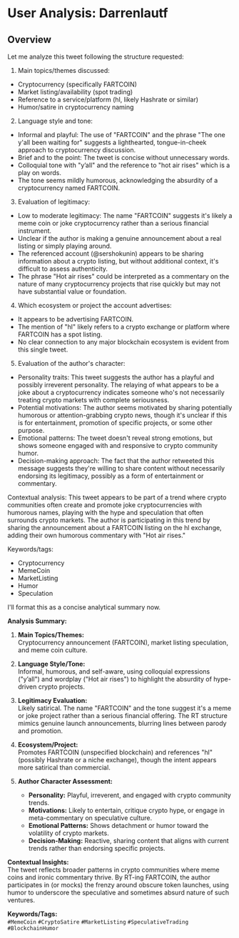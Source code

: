 # User Analysis: Darrenlautf

## Overview

<think>
Let me analyze this tweet following the structure requested:

1. Main topics/themes discussed:
- Cryptocurrency (specifically FARTCOIN)
- Market listing/availability (spot trading)
- Reference to a service/platform (hl, likely Hashrate or similar)
- Humor/satire in cryptocurrency naming

2. Language style and tone:
- Informal and playful: The use of "FARTCOIN" and the phrase "The one y'all been waiting for" suggests a lighthearted, tongue-in-cheek approach to cryptocurrency discussion.
- Brief and to the point: The tweet is concise without unnecessary words.
- Colloquial tone with "y’all" and the reference to "hot air rises" which is a play on words.
- The tone seems mildly humorous, acknowledging the absurdity of a cryptocurrency named FARTCOIN.

3. Evaluation of legitimacy:
- Low to moderate legitimacy: The name "FARTCOIN" suggests it's likely a meme coin or joke cryptocurrency rather than a serious financial instrument.
- Unclear if the author is making a genuine announcement about a real listing or simply playing around.
- The referenced account (@sershokunin) appears to be sharing information about a crypto listing, but without additional context, it's difficult to assess authenticity.
- The phrase "Hot air rises" could be interpreted as a commentary on the nature of many cryptocurrency projects that rise quickly but may not have substantial value or foundation.

4. Which ecosystem or project the account advertises:
- It appears to be advertising FARTCOIN.
- The mention of "hl" likely refers to a crypto exchange or platform where FARTCOIN has a spot listing.
- No clear connection to any major blockchain ecosystem is evident from this single tweet.

5. Evaluation of the author's character:
- Personality traits: This tweet suggests the author has a playful and possibly irreverent personality. The relaying of what appears to be a joke about a cryptocurrency indicates someone who's not necessarily treating crypto markets with complete seriousness.
- Potential motivations: The author seems motivated by sharing potentially humorous or attention-grabbing crypto news, though it's unclear if this is for entertainment, promotion of specific projects, or some other purpose.
- Emotional patterns: The tweet doesn't reveal strong emotions, but shows someone engaged with and responsive to crypto community humor.
- Decision-making approach: The fact that the author retweeted this message suggests they're willing to share content without necessarily endorsing its legitimacy, possibly as a form of entertainment or commentary.

Contextual analysis: This tweet appears to be part of a trend where crypto communities often create and promote joke cryptocurrencies with humorous names, playing with the hype and speculation that often surrounds crypto markets. The author is participating in this trend by sharing the announcement about a FARTCOIN listing on the hl exchange, adding their own humorous commentary with "Hot air rises."

Keywords/tags:
- Cryptocurrency
- MemeCoin
- MarketListing
- Humor
- Speculation

I'll format this as a concise analytical summary now.
</think>

**Analysis Summary:**

1. **Main Topics/Themes:**  
   Cryptocurrency announcement (FARTCOIN), market listing speculation, and meme coin culture.

2. **Language Style/Tone:**  
   Informal, humorous, and self-aware, using colloquial expressions ("y’all") and wordplay ("Hot air rises") to highlight the absurdity of hype-driven crypto projects.

3. **Legitimacy Evaluation:**  
   Likely satirical. The name "FARTCOIN" and the tone suggest it's a meme or joke project rather than a serious financial offering. The RT structure mimics genuine launch announcements, blurring lines between parody and promotion.

4. **Ecosystem/Project:**  
   Promotes FARTCOIN (unspecified blockchain) and references "hl" (possibly Hashrate or a niche exchange), though the intent appears more satirical than commercial.

5. **Author Character Assessment:**  
   - **Personality:** Playful, irreverent, and engaged with crypto community trends.  
   - **Motivations:** Likely to entertain, critique crypto hype, or engage in meta-commentary on speculative culture.  
   - **Emotional Patterns:** Shows detachment or humor toward the volatility of crypto markets.  
   - **Decision-Making:** Reactive, sharing content that aligns with current trends rather than endorsing specific projects.

**Contextual Insights:**  
The tweet reflects broader patterns in crypto communities where meme coins and ironic commentary thrive. By RT-ing FARTCOIN, the author participates in (or mocks) the frenzy around obscure token launches, using humor to underscore the speculative and sometimes absurd nature of such ventures.

**Keywords/Tags:**  
`#MemeCoin` `#CryptoSatire` `#MarketListing` `#SpeculativeTrading` `#BlockchainHumor`